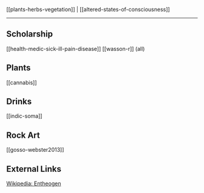 [[plants-herbs-vegetation]] | [[altered-states-of-consciousness]]

---

## Scholarship
[[health-medic-sick-ill-pain-disease]]
[[wasson-r]] (all)

## Plants
[[cannabis]]
## Drinks
[[indic-soma]]
## Rock Art
[[gosso-webster2013]]

## External Links
[Wikipedia: Entheogen](https://en.wikipedia.org/wiki/Entheogen)
